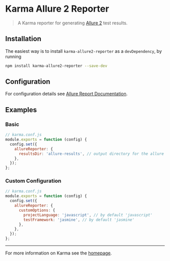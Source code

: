 # Karma Allure 2 Reporter

> A Karma reporter for generating [Allure 2](https://github.com/allure-framework/allure2) test results.

## Installation

The easiest way is to install `karma-allure2-reporter` as a `devDependency`,
by running

```bash
npm install karma-allure2-reporter --save-dev
```

## Configuration

For configuration details see [Allure Report Documentation](https://allurereport.org/docs/).

## Examples

### Basic

```javascript
// karma.conf.js
module.exports = function (config) {
  config.set({
    allureReporter: {
      resultsDir: 'allure-results', // output directory for the allure report - can be omitted (default: allure-results)
    },
  });
};
```

### Custom Configuration

```javascript
// karma.conf.js
module.exports = function (config) {
  config.set({
    allureReporter: {
      customOptions: {
        projectLanguage: 'javascript', // by default 'javascript'
        testFramework: 'jasmine', // by default 'jasmine'
      },
    },
  });
};
```

---

For more information on Karma see the [homepage](https://karma-runner.github.io).